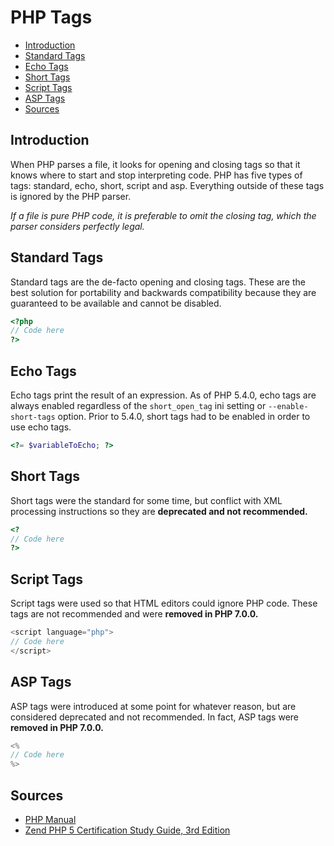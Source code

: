 # PHP Tags

- [Introduction](#introduction)
- [Standard Tags](#standard-tags)
- [Echo Tags](#echo-tags)
- [Short Tags](#short-tags)
- [Script Tags](#script-tags)
- [ASP Tags](#asp-tags)
- [Sources](#sources)

## Introduction

When PHP parses a file, it looks for opening and closing tags so that it knows where to start and stop interpreting code. PHP has five types of tags: standard, echo, short, script and asp. Everything outside of these tags is ignored by the PHP parser.

*If a file is pure PHP code, it is preferable to omit the closing tag, which the parser considers perfectly legal.*

## Standard Tags

Standard tags are the de-facto opening and closing tags. These are the best solution for portability and backwards compatibility because they are guaranteed to be available and cannot be disabled.

```php
<?php
// Code here
?>
```

## Echo Tags

Echo tags print the result of an expression. As of PHP 5.4.0, echo tags are always enabled regardless of the `short_open_tag` ini setting or `--enable-short-tags` option. Prior to 5.4.0, short tags had to be enabled in order to use echo tags.

```php
<?= $variableToEcho; ?>
```

## Short Tags

Short tags were the standard for some time, but conflict with XML processing instructions so they are **deprecated and not recommended.**

```php
<?
// Code here
?>
```

## Script Tags

Script tags were used so that HTML editors could ignore PHP code. These tags are not recommended and were **removed in PHP 7.0.0.**

```php
<script language="php">
// Code here
</script>
```

## ASP Tags

ASP tags were introduced at some point for whatever reason, but are considered deprecated and not recommended. In fact, ASP tags were **removed in PHP 7.0.0.**

```php
<%
// Code here
%>
```

## Sources

- [PHP Manual](http://php.net/manual/en/language.basic-syntax.phptags.php)
- [Zend PHP 5 Certification Study Guide, 3rd Edition](https://www.phparch.com/books/zend-php-5-certification-study-guide-3rd-edition/)
